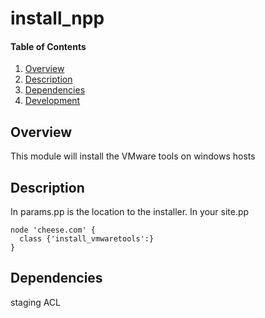 # install_npp

#### Table of Contents
1. [Overview](#overview)
2. [Description](#description)
3. [Dependencies](#dependencies)
4. [Development](#development)

## Overview
This module will install the VMware tools  on windows hosts

## Description
In params.pp is the location to the installer.
In your site.pp
```puppet
node 'cheese.com' {
  class {'install_vmwaretools':}
}
```

## Dependencies
staging
ACL
